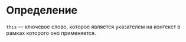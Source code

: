 # Определение
`this` — ключевое слово, которое является указателем на контекст в рамках которого оно применяется.